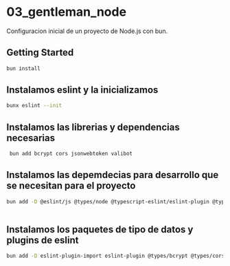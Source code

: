 # 03_gentleman_node

Configuracion inicial de un proyecto de Node.js con bun.

## Getting Started

```bash
bun install

```

## Instalamos eslint y la inicializamos

```bash
bunx eslint --init
```

## Instalamos las librerias y dependencias necesarias

```bash
 bun add bcrypt cors jsonwebtoken valibot
 ```

## Instalamos las depemdecias para desarrollo que se necesitan para el proyecto

```bash
bun add -D @eslint/js @types/node @typescript-eslint/eslint-plugin @typescript-eslint/parser eslint-config-airbnb-base eslint-config-airbnb-base-typescript eslint-plugin-unused-imports
 
```

## Instalamos los paquetes de tipo de datos y plugins de eslint

```bash
bun add -D eslint-plugin-import eslint-plugin @types/bcrypt @types/cors @types/node @types/jsonwebtoken
```
